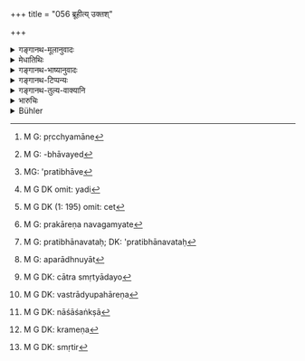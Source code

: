 +++
title = "056 ब्रूहीत्य् उक्तश्"

+++

<details><summary>गङ्गानथ-मूलानुवादः</summary>

—He who, on being ordered to speak, does not speak; or who does not prove what he has asserted;—or who does not grasp the previous and subsequent statements;—such a person fails in that suit.—(50)
</details>

<details><summary>मेधातिथिः</summary>

उक्तार्थ एव श्लोको ऽयं श्लोकान्तरैर् दृश्यते । पुनर्वचने च प्रयोजनम् उक्तम्- "बहुकृत्वो ऽपि पथ्यं वेदितव्यम्" इति । अक्षरार्थस् त्व् अर्थिना निःशेषिते पूर्वपक्षे प्रतिवादी "ब्रूह्य् अस्मिन् वस्तुनि" इति पृष्टो यदि न ब्रूयात्, पुनः पुनः पृच्छ्यमानो[^२१५] ऽपि । यो हि सम्यग् उत्तराभावान् मिथ्योत्तरवादित्वाद् अमुनैव मे पराजयो भवति तूष्णीभूतस्य तु मे संशय एव पराजये इत्य् अनया बुद्ध्या नोत्तरं ददाति, सो ऽपि जीयते । वक्ष्यति चात्र कालावच्छेदम् "न चेत् त्रिपक्षात् प्रब्रूयात्" (म्ध् ८.५८) इति । सद्यो ह्य् आकृष्टस्य पूर्वपक्षार्थानवबोधाद् उत्तराप्रतिपत्तेर् युक्तं कालहरणम् । अत्र च दिवसैः पञ्चभिर् दशभिर् द्वादशभिर् वा ईषद् ईषद् वदतस् त्रिपक्षसमाप्तिः, न त्व् इयन्तं कालं तूष्णीभाव एव । यश् चातो ऽधिकः कालः, "संस्थितो ऽपि कच्चित् संवत्सरं प्रतीक्षेताप्रतिभावायाम्[^२१६]" (ग्ध् १३.२८) इति, न युक्तम् आदर्तुं यतो ऽप्रतिभा[^२१७] यदि[^२१८] प्रतीक्षाकारणम् सा चेत्[^२१९] संवत्सराद् ऊर्ध्वं भवतीति किम् इत्य् अकारणम् । न चैष नियमः केनचित् प्रकारेणावगम्यते[^२२०] ऽप्रतिभावतः[^२२१] संवत्सरेण प्रतिभा भवतीति । तस्मात् तावन्त्य् एवाहान्य् उपेक्षा युक्ता यावद्भिः पूर्वपक्षार्थावधारणं भवत्य् उत्तरं च प्रतिभाति । एतच् चामुकस्य मन्दधियो ऽप्य् एतावन् मात्रैर् अहोभिर् भवतीति नाधिकं कालम् उपेक्षणीयम् । 


[^२२१]:
     M G: pratibhānavataḥ; DK: 'pratibhānavataḥ


[^२२०]:
     M G: prakāreṇa navagamyate


[^२१९]:
     M G DK (1: 195) omit: cet


[^२१८]:
     M G DK omit: yadi


[^२१७]:
     MG: 'pratibhāve


[^२१६]:
     M G: -bhāvayed


[^२१५]:
     M G: pṛcchyamāne

- पूर्वपाक्षिकस्य तु तद् अहर् एव स्वार्थविनिवेशनं युक्तम् । यत इदम् एष मे धारयतीदं वानेन ममापकृतम् इति निश्चितं तस्य भवति । स्वेच्छया ह्य् असौ प्रवर्तते । केवलं तस्मै स्वपक्षम् आवेदयते किम् इत्य् अनिश्चितः स्वार्थो भवति । उत्तरपाक्षिकस् त्व् अविदितसंबन्धस् तदानीम् एव राजपुरुषैर् आनीयमानः कथम् इव स्वपरपक्षौ निश्चिनुयात् । पक्षद्वयनिरूपणं हि तद् अस्य तदानीम् एवापतति । नान्यथोत्तरपाक्षिको भवति । तस्मात् पूर्वपाक्षिकस्य साध्ये वस्तुनि तदहःपूर्वपक्षसमाप्तिर् द्विदिवसलाभो वा । उभाव् अपि चैतौ पक्षौ स्मृत्यन्तरपरिगृहीतौ । तथा ह्य् आह-

- सुनिश्चितबलाधानः पूर्वपक्षी भवेत् सदा ।

- दशाहं द्वादशाहं वा स्वपक्षं परिशोधयेत् ॥ इति ।

तथेदम् अपरम् "ततो ऽर्थी लेखयेत् सद्यः प्रतिज्ञातार्थसाधनम्" (य्ध् २.७) ।

- या तु संवत्सरपरीक्षा सा मूलासंभवाद् अप्रमाणम् । न हि व्यवहारस्मृताव् अष्टकादिवद् वेदमूलता शक्यते वक्तुम्, अकार्यरूपत्वाद् अर्थस्य । प्रमाणान्तरविषयत्वे च तदसंभवः प्रतिपादितः । 

- एषापि त्रिपक्षोपेक्षा न सर्वत्र । यत् उक्तम्-

- साहसस्तेयपारुष्यगोऽभिशापात्यये स्त्रियाम् ।

- विवादयेत् सद्य एव कालो ऽन्यत्रेच्छया स्मृतः ॥ इति । (य्ध् २.१२)

- साहसादौ हि चिरम् उपेक्ष्यमाणे ऽपरम् आराध्नुयात्[^२२२] । अतः सद्यो विवादो विधीयते । न चात्रास्मृत्यादयो[^२२३] ऽनुक्तहेतवः संभवन्ति । साहसादिकारणं हि तदानीम् एव राजानं वेदयेत् । तीव्रसंवेगता हि तत्र भवति । वस्त्राद्यपहारेण[^२२४] तदुपेक्षायां रागशङ्का[^२२५] भवति । साक्षिणस् तत्र यदृच्छया संनिहिता अपि भवन्ति । ते हि देशान्तरं गता नमजात्यादिभिर् न विज्ञायन्ते । ततः स्वाभाविकप्रमाणाभावः ।


[^२२५]:
     M G DK: nāśāśaṅkṣā


[^२२४]:
     M G DK: vastrādyupahāreṇa


[^२२३]:
     M G DK: cātra smṛtyādayo


[^२२२]:
     M G: aparādhnuyāt

- किं च ऋणादानादिषु कदाचिद् इतरेतरं संदधते । न तत्र राज्ञो हस्तप्रक्षेपः । प्रायेण[^२२६] च संशुद्धौ नानुस्मृतिर्[^२२७] उपयुज्यते तदा कियद् दत्तम् इति । साहसकारी तु राज्ञावश्यं निग्रहीतव्य इतरेण संधीयमानो ऽपि । तस्माद् ऋणादिषु कालहरणं साहसादिषु सद्य इति स्थितम् । तद् उक्तम्-


[^२२७]:
     M G DK: smṛtir


[^२२६]:
     M G DK: krameṇa

- गहनत्वाद् विवादानाम् असामर्थ्यात् स्मृतेर् अपि ।

- ऋणादिषु हरेत् कालं कामं तत्त्वबुभुत्सया ॥ (न्स्म् मा १.३८)

यदा संकुलः पूर्वपक्षो भवति तदा गहनत्वान् न शक्यते ग्रहीतुम् । अनाकुलो विलुप्तक्रमो ऽपि गृहीतः प्रतिवचनकाले महत्वान् न शक्यते सर्वेण स्मर्तुम् इति स्मृत्यन्तरस्यार्थः । 

**उक्तं च न विभावयेत्** । साध्यं वस्तु निर्दिश्य न साधयति साधनस्याभावात्, विपक्षे वा भावात् । **न च पूर्वापरं विद्यात्** । उक्तम् एतत् । **तस्माद्** **अर्थाद्** व्यवहारवस्तुनः **स हीयते** पराजितो भवतीत्य् अर्थः ॥ ८.५६ ॥
</details>

<details><summary>गङ्गानथ-भाष्यानुवादः</summary>

This verse is found to state what has been already mentioned in the
foregoing verses. The use of such repetitions has been already explained
on the ground that wholesome advice should be repeatedly driven home.

The meaning of the words of the text is as follows:—The plaint having
been filed and duly expounded by the complainant, when the defendant is
asked to make his statement regarding the matter of the plaint, if he
does not make a statement, even though repeatedly asked to do so;
*i.e*., he who, having no proper answer to make, does not give any
answer at all, thinking that if ho gave an unsuitable reply, his defeat
would be certain, whereas if he kept quiet, it would be doubtful, also
fails in his suit.

The time-limit in connection with the filing of the answer is going to
be laid down (under 58)—‘If he does not file the answer within *three
fortnights, etc*.’ When the man is suddenly dragged to the court, since
he does not know what the complaint against him is, he cannot find the
right answer at once, and hence it is only right to grant a
postponement, but when the law fixes the time-limit being fixed at
‘three fortnights,’ what is meant is that so many days are to be granted
to the defendant, who proceeds to file portions of his answer within
five, ten or twelve days,—and not that he is to keep absolute silence
for such a long time. As for the law that allows of more time,—*e.g*.,
in the text ‘In some cases he may wait for one year, when there is
non-understanding’ (*Gautama*, 13.28),—this should not be followed in
practice; because if ‘non-understanding’ is sufficient cause for delay,
why should it cease to be so after the lapse of one year only? Nor can
there be any certainty as to the man, who does not grasp the plaint
during one year, being able to grasp it after that time. Hence the
postponement granted should he just for that period of time which may he
regarded as a fair interval for the understanding of the suit and the
finding of the answer. So that no more time shall be granted than what
may be considered sufficient for a man of oven dull intelligence for the
said purpose.

As regards the plaintiff, it is only right that he should file his
plaint on the same day (that he presents himself before the Court); as
he already knows that ‘such and such a man owes me such an amount,’ or
that ‘such and such a man has done me this wrong’; and he takes action
also entirely upon his own choice. So that when the man is setting forth
his own case, why should he have a doubt upon any point (for the
clearing of which he should need time)?

As for the defendant, on the other hand, he does not know anything about
the complaint, when he is suddenly hauled up by the King’s officers; how
then can he have any definite notion regarding either the plaint or the
answer? He is in fact called upon to understand the plaint and find its
answer at the spur of the moment; otherwise he would not be a
‘defendant’ at all.

Thus then, for the Plaintiff, it is necessary to complete his plaint, in
regard to the case he has to prove, on the same day; or he may be
granted two or three days. Both these views have been accepted by other
*Smṛtis*:—*e.g*. (*a*) ‘The complaint should be always prepared with a
definite idea of the ease and its proofs,’ and again: ‘He may strengthen
his case for ten or twelve days’; and (*b*) ‘The plaintiff shall
immediately set forth his case in writing’ (Yājñavalkya, *Vyavahāra*,
7).

As for the view that ‘postponement may be granted for one year,’ there
is no authority for it, and as such it cannot be accepted. We cannot
always assume the presence of Vedic texts corroborative of such
Smṛti-texts as bear upon judicial proceedings,—in the same manner as we
do in the case of the *Smṛti* texts dealing with the *Aṣṭakā* -offering;
because the judicial proceeding is not of the nature of an *act* to be
done. In fact, we have already shown that such assumption is not
possible in the case of matters amenable to other moans of knowledge
(than verbal authority).

This postponement of the complaint is not to be granted in all cases;
since it has been laid down that—‘In the case of heinous crimes, of
theft, of assault, of charges in connection with cows, of wrong done to
the life and property of women, the defendant should be made to answer
the charge at once; in other cases the time has been declared to be
allowable according to the wish of the Court’ (Yājñavalkya, *Vyavahāra*,
12). In the case of heinous crimes and the rest, if a long postponement
were granted, then, during the interval, the defendant might propitiate
the other party. It is for this reason that *immediate answer* has been
required. Specially as in such cases, there can be no lapse of memory or
other causes that would justify the postponement of the answer; because
as a rule charges of heinous crimes are laid before the King
immediately, for the simple reason that in such oases there is great
urgency. For instance, in the case of the theft of clothes, there is
always the chance of its former colour being altered during the
interval. Then again, in such cases such witnesses as may have happened
to be present by chance would he immediately available, while (if
postponement were granted) they would have gone to other places, and, as
their name and caste, etc., would not he known, they could not be traced
and found. So that there would naturally be absence of requisite proof.

Further, in the case of non-payment of debt and other matters, the
parties may settle it between themselves, in which the King cannot
interfere; for when the case has been amicably settled, it is no
business of the King’s to enquire how much of the claim has been paid.
As for the criminal, on the other hand, it is the duty of the King to
punish him, even though he may have come to terms with the plaintiff.
For these reasons, the conclusion is that there shall he postponement
only in the case of non-payment of debt and such cases, while in the
case of crime, etc., immediate answer shall be demanded. To this end wo
have the following declaration—‘In the case of non-payment of debt,
etc., postponement may he granted, for the purpose of finding out the
truth, as disputes on such matters are intricate, and there is
possibility of the defendant being incapable of supplying the answer at
once, or of his having forgotten the facts of the case’;—and the meaning
of this *Smṛti* text is that in a case, where the plaint happens to be
an intricate one, it is only natural that being so intricate, it cannot
he grasped Jut the spur of the moment,—and every one cannot remember,
after the lapse of a long time, all the details clearly and in the
correct order, in order to be able to offor a suitable answer.

‘*And does not prove what he has asserted*,’—*i.e*., having put forward
the case he has to prove, he fails to establish it, because he has no
proofs, and not because he has no opponent (against whom he would have
to establish it).

‘*Who does not grasp the precious and subsequent statements*’;—this has
been already explained (under 53).

For the said reasons, the person fails in the matter of the suit;
*i.e*., is defeated.—(56)
</details>

<details><summary>गङ्गानथ-टिप्पन्यः</summary>

‘*Pūrvāparam*’—‘The plaint and its answer’ (Medhātithi);—‘the proof and
the matter to be proved’ (Kullūka);—‘what should be said first and what
afterwards’ (Nārāyaṇa and Nandana).

This verse is quoted in *Kṛtyakalpataru* (22b) which says that
‘*brūhi*’, ‘speak out’ has to he reiterated for the sake of
firmness;—and in *Vīramitrodaya* (Vyavahāra, 31b).
</details>

<details><summary>गङ्गानथ-तुल्य-वाक्यानि</summary>

**(verses 8.53-57)  
**

See Comparative notes for [Verse
8.53].
</details>

<details><summary>भारुचिः</summary>

**ब्रूहीत्य् उक्तश् च न ब्रूयात्** प्रतिपादनकाले पराभव[भीत्या नोत्तरं ददाति । **उक्तं च न वि**]**भावयेत्** साक्षिभिः, अभावाद् वा तेषां विवक्षासम्यग्दर्शनाद् वा । **न च पूर्वापरं विद्यात्**- साक्षिगतम् अन्यत्र व्यवहारगतम् उक्तम् एव । **तस्माद् अर्थात् स हीयते** ॥ ८.५६ ॥
</details>

<details><summary>Bühler</summary>

056	Or who, being ordered to speak, does not answer, or does not prove what he has alleged; or who does not know what is the first (point), and what the second, fails in his suit.
</details>
